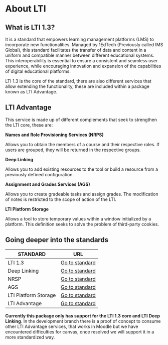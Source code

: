 # About LTI

## What is LTI 1.3?

It is a standard that empowers learning management platforms (LMS) to incorporate new functionalities. Managed by 1EdTech (Previously called IMS Global), this standard facilitates the transfer of data and content in a uniform and compatible manner between different educational systems. This interoperability is essential to ensure a consistent and seamless user experience, while encouraging innovation and expansion of the capabilities of digital educational platforms.

LTI 1.3 is the core of the standard, there are also different services that allow extending the functionality, these are included within a package known as LTI Advantage.

## LTI Advantage

This service is made up of different complements that seek to strengthen the LTI core, these are:

**Names and Role Provisioning Services (NRPS)**

Allows you to obtain the members of a course and their respective roles. If users are grouped, they will be returned in the respective groups.

**Deep Linking**

Allows you to add existing resources to the tool or build a resource from a previously defined configuration.

**Assignment and Grades Services (AGS)**

Allows you to create gradeable tasks and assign grades. The modification of notes is restricted to the scope of action of the LTI.

**LTI Platform Storage**

Allows a tool to store temporary values within a window initialized by a platform. This definition seeks to solve the problem of third-party cookies.


## Going deeper into the standards

| STANDARD | URL |
|----------|----------|
| LTI 1.3 | [Go to standard](https://www.imsglobal.org/spec/lti/v1p3) |
| Deep Linking | [Go to standard](https://www.imsglobal.org/spec/lti-dl/v2p0) |
| NRSP | [Go to standard](https://www.imsglobal.org/spec/lti-nrps/v2p0) |
| AGS | [Go to standard](https://www.imsglobal.org/spec/lti-ags/v2p0) |
| LTI Platform Storage | [Go to standard](https://www.imsglobal.org/spec/lti-pm-s/v0p1) |
| LTI Advantage | [Go to standard](https://www.imsglobal.org/lti-advantage-overview) |


**Currently this package only has support for the LTI 1.3 core and LTI Deep Linking**. In the development branch there is a proof of concept to consume other LTI Advantage services, that works in Moodle but we have encountered difficulties for canvas, once resolved we will support it in a more standardized way.
